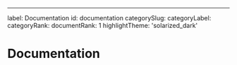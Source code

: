 ---
label: Documentation
id: documentation
categorySlug:
categoryLabel: 
categoryRank: 
documentRank: 1
highlightTheme: 'solarized_dark'

Documentation
=============


